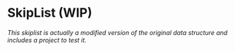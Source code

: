 # SkipList (WIP)
###### This skiplist is actually a modified version of the original data structure and includes a project to test it. 
